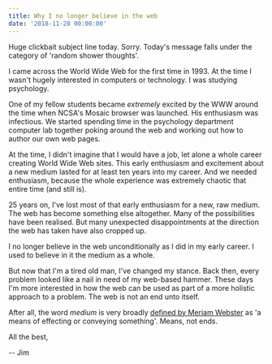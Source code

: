 ```yaml
---
title: Why I no longer believe in the web
date: '2018-11-28 00:00:00'
---
```


Huge clickbait subject line today. Sorry. Today's message falls under the category of 'random shower thoughts'.

I came across the World Wide Web for the first time in 1993. At the time I wasn't hugely interested in computers or technology. I was studying psychology.

One of my fellow students became _extremely_ excited by the WWW around the time when NCSA's Mosaic browser was launched. His enthusiasm was infectious. We started spending time in the psychology department computer lab together poking around the web and working out how to author our own web pages.

At the time, I didn't imagine that I would have a job, let alone a whole career creating World Wide Web sites. This early enthusiasm and excitement about a new medium lasted for at least ten years into my career. And we needed enthusiasm, because the whole experience was extremely chaotic that entire time (and still is).

25 years on, I've lost most of that early enthusiasm for a new, raw medium. The web has become something else altogether. Many of the possibilities have been realised. But many unexpected disappointments at the direction the web has taken have also cropped up.

I no longer believe in the web unconditionally as I did in my early career. I used to believe in it the medium as a whole.

But now that I'm a tired old man, I've changed my stance. Back then, every problem looked like a nail in need of my web-based hammer. These days I'm more interested in how the web can be used as part of a more holistic approach to a problem. The web is not an end unto itself.

After all, the word _medium_ is very broadly [defined by Meriam Webster](https://www.merriam-webster.com/dictionary/medium) as 'a means of effecting or conveying something'. Means, not ends.

All the best,

-- Jim
